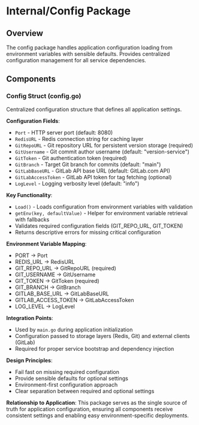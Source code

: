 # Internal/Config Package

## Overview
The config package handles application configuration loading from environment variables with sensible defaults. Provides centralized configuration management for all service dependencies.

## Components

### Config Struct (config.go)
Centralized configuration structure that defines all application settings.

**Configuration Fields**:
- `Port` - HTTP server port (default: 8080)
- `RedisURL` - Redis connection string for caching layer
- `GitRepoURL` - Git repository URL for persistent version storage (required)
- `GitUsername` - Git commit author username (default: "version-service")
- `GitToken` - Git authentication token (required)
- `GitBranch` - Target Git branch for commits (default: "main")
- `GitLabBaseURL` - GitLab API base URL (default: GitLab.com API)
- `GitLabAccessToken` - GitLab API token for tag fetching (optional)
- `LogLevel` - Logging verbosity level (default: "info")

**Key Functionality**:
- `Load()` - Loads configuration from environment variables with validation
- `getEnv(key, defaultValue)` - Helper for environment variable retrieval with fallbacks
- Validates required configuration fields (GIT_REPO_URL, GIT_TOKEN)
- Returns descriptive errors for missing critical configuration

**Environment Variable Mapping**:
- PORT → Port
- REDIS_URL → RedisURL
- GIT_REPO_URL → GitRepoURL (required)
- GIT_USERNAME → GitUsername
- GIT_TOKEN → GitToken (required)
- GIT_BRANCH → GitBranch
- GITLAB_BASE_URL → GitLabBaseURL
- GITLAB_ACCESS_TOKEN → GitLabAccessToken
- LOG_LEVEL → LogLevel

**Integration Points**:
- Used by `main.go` during application initialization
- Configuration passed to storage layers (Redis, Git) and external clients (GitLab)
- Required for proper service bootstrap and dependency injection

**Design Principles**:
- Fail fast on missing required configuration
- Provide sensible defaults for optional settings
- Environment-first configuration approach
- Clear separation between required and optional settings

**Relationship to Application**:
This package serves as the single source of truth for application configuration, ensuring all components receive consistent settings and enabling easy environment-specific deployments.